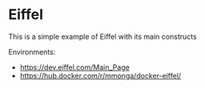 # Eiffel
This is a simple example of Eiffel with its main constructs

Environments:
- https://dev.eiffel.com/Main_Page
- https://hub.docker.com/r/mmonga/docker-eiffel/
